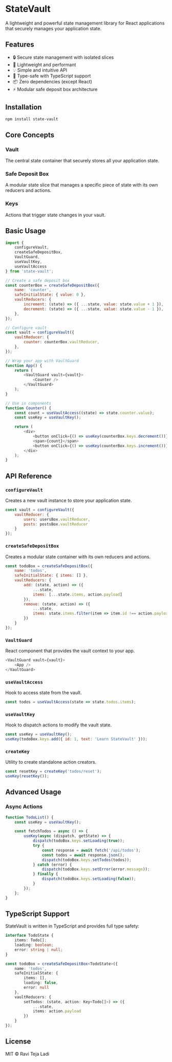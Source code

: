 # StateVault

A lightweight and powerful state management library for React applications that securely manages your application state.

## Features
- 🔒 Secure state management with isolated slices
- 🚀 Lightweight and performant
- 💡 Simple and intuitive API
- 🔧 Type-safe with TypeScript support
- 📦 Zero dependencies (except React)
- ⚡ Modular safe deposit box architecture

## Installation
```bash
npm install state-vault
```

## Core Concepts

### Vault
The central state container that securely stores all your application state.

### Safe Deposit Box
A modular state slice that manages a specific piece of state with its own reducers and actions.

### Keys
Actions that trigger state changes in your vault.

## Basic Usage
```javascript
import { 
    configureVault, 
    createSafeDepositBox, 
    VaultGuard, 
    useVaultKey, 
    useVaultAccess 
} from 'state-vault';

// Create a safe deposit box
const counterBox = createSafeDepositBox({
    name: 'counter',
    safeInitialState: { value: 0 },
    vaultReducers: {
        increment: (state) => ({ ...state, value: state.value + 1 }),
        decrement: (state) => ({ ...state, value: state.value - 1 }),
    },
});

// Configure vault
const vault = configureVault({
    vaultReducer: {
        counter: counterBox.vaultReducer,
    },
});

// Wrap your app with VaultGuard
function App() {
    return (
        <VaultGuard vault={vault}>
            <Counter />
        </VaultGuard>
    );
}

// Use in components
function Counter() {
    const count = useVaultAccess((state) => state.counter.value);
    const useKey = useVaultKey();

    return (
        <div>
            <button onClick={() => useKey(counterBox.keys.decrement())}>-</button>
            <span>{count}</span>
            <button onClick={() => useKey(counterBox.keys.increment())}>+</button>
        </div>
    );
}
```

## API Reference

### `configureVault`
Creates a new vault instance to store your application state.
```javascript
const vault = configureVault({
    vaultReducer: {
        users: usersBox.vaultReducer,
        posts: postsBox.vaultReducer
    }
});
```

### `createSafeDepositBox`
Creates a modular state container with its own reducers and actions.
```javascript
const todoBox = createSafeDepositBox({
    name: 'todos',
    safeInitialState: { items: [] },
    vaultReducers: {
        add: (state, action) => ({
            ...state,
            items: [...state.items, action.payload]
        }),
        remove: (state, action) => ({
            ...state,
            items: state.items.filter(item => item.id !== action.payload)
        })
    }
});
```

### `VaultGuard`
React component that provides the vault context to your app.
```javascript
<VaultGuard vault={vault}>
    <App />
</VaultGuard>
```

### `useVaultAccess`
Hook to access state from the vault.
```javascript
const todos = useVaultAccess(state => state.todos.items);
```

### `useVaultKey`
Hook to dispatch actions to modify the vault state.
```javascript
const useKey = useVaultKey();
useKey(todoBox.keys.add({ id: 1, text: 'Learn StateVault' }));
```

### `createKey`
Utility to create standalone action creators.
```javascript
const resetKey = createKey('todos/reset');
useKey(resetKey());
```

## Advanced Usage

### Async Actions
```javascript
function TodoList() {
    const useKey = useVaultKey();

    const fetchTodos = async () => {
        useKey(async (dispatch, getState) => {
            dispatch(todoBox.keys.setLoading(true));
            try {
                const response = await fetch('/api/todos');
                const todos = await response.json();
                dispatch(todoBox.keys.setTodos(todos));
            } catch (error) {
                dispatch(todoBox.keys.setError(error.message));
            } finally {
                dispatch(todoBox.keys.setLoading(false));
            }
        });
    };
}
```

## TypeScript Support
StateVault is written in TypeScript and provides full type safety:
```typescript
interface TodoState {
    items: Todo[];
    loading: boolean;
    error: string | null;
}

const todoBox = createSafeDepositBox<TodoState>({
    name: 'todos',
    safeInitialState: {
        items: [],
        loading: false,
        error: null
    },
    vaultReducers: {
        setTodos: (state, action: Key<Todo[]>) => ({
            ...state,
            items: action.payload
        })
    }
});
```

## License
MIT © Ravi Teja Ladi